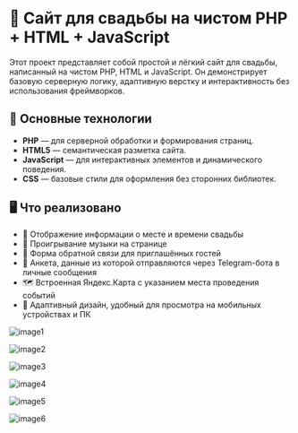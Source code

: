 # 💍 Сайт для свадьбы на чистом PHP + HTML + JavaScript

Этот проект представляет собой простой и лёгкий сайт для свадьбы, написанный на чистом PHP, HTML и JavaScript. Он демонстрирует базовую серверную логику, адаптивную верстку и интерактивность без использования фреймворков.

## 🧩 Основные технологии

- **PHP** — для серверной обработки и формирования страниц.  
- **HTML5** — семантическая разметка сайта.  
- **JavaScript** — для интерактивных элементов и динамического поведения.  
- **CSS** — базовые стили для оформления без сторонних библиотек.  

## 🖥️ Что реализовано

- 📅 Отображение информации о месте и времени свадьбы  
- 🎵 Проигрывание музыки на странице  
- 📩 Форма обратной связи для приглашённых гостей  
- 📝 Анкета, данные из которой отправляются через Telegram-бота в личные сообщения  
- 🗺️ Встроенная Яндекс.Карта с указанием места проведения событий  
- 📱 Адаптивный дизайн, удобный для просмотра на мобильных устройствах и ПК  



![image1](https://github.com/user-attachments/assets/3afce00d-ce50-467b-9071-739a63b9d5c9)

![image2](https://github.com/user-attachments/assets/375f587b-9c98-4c6b-a4b9-d5c2f371f7e7)

![image3](https://github.com/user-attachments/assets/3fa851d4-2c0d-4ef9-a757-053e388b1394)

![image4](https://github.com/user-attachments/assets/794d750f-b073-4fe6-bee2-dc05f5ad27c2)

![image5](https://github.com/user-attachments/assets/5eaa91ee-3dd1-429e-af6b-754130d6bcde)

![image6](https://github.com/user-attachments/assets/0944a49a-1b03-4b79-9175-2b52c114e5f4)


